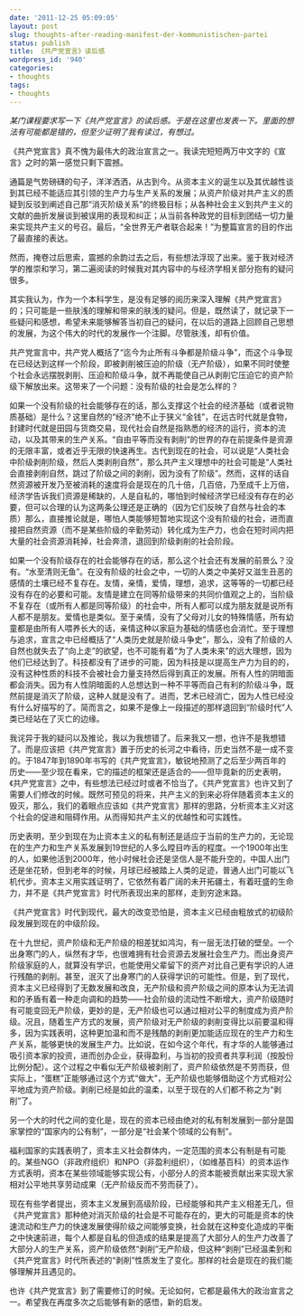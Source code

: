 ```yaml
---
date: '2011-12-25 05:09:05'
layout: post
slug: thoughts-after-reading-manifest-der-kommunistischen-partei
status: publish
title: 《共产党宣言》读后感
wordpress_id: '940'
categories:
- thoughts
tags:
- thoughts
---
```


_某门课程要求写一下《共产党宣言》的读后感。于是在这里也发表一下。里面的想法有可能都是错的，但至少证明了我有读过，有想过。_

《共产党宣言》真不愧为最伟大的政治宣言之一。我读完短短两万中文字的《宣言》之时的第一感觉只剩下震撼。


通篇是气势磅礴的句子，洋洋洒洒，从古到今。从资本主义的诞生以及其优越性谈到其已经不能适应其引领的生产力与生产关系的发展；从资产阶级对共产主义的质疑到反驳到阐述自己那“消灭阶级关系”的终极目标；从各种社会主义到共产主义的文献的曲折发展谈到被误用的表现和纠正；从当前各种政党的目标到团结一切力量来实现共产主义的号召。最后，“全世界无产者联合起来！”为整篇宣言的目的作出了最直接的表达。

然而，掩卷过后思索，震撼的余韵过去之后，有些想法浮现了出来。鉴于我对经济学的推崇和学习，第二遍阅读的时候我对其内容中的与经济学相关部分抱有的疑问很多。

其实我认为，作为一个本科学生，是没有足够的阅历来深入理解《共产党宣言》的；只可能是一些肤浅的理解和带来的肤浅的疑问。但是，既然读了，就记录下一些疑问和感想，希望未来能够解答当初自己的疑问，在以后的道路上回顾自己思想的发展，为这个伟大的时代的发展作一个注脚。尽管肤浅，却有价值。

共产党宣言中，共产党人概括了“迄今为止所有斗争都是阶级斗争”，而这个斗争现在已经达到这样一个阶段，即被剥削被压迫的阶级（无产阶级），如果不同时使整个社会永远摆脱剥削、压迫和阶级斗争，就不再能使自己从剥削它压迫它的资产阶级下解放出来。这带来了一个问题：没有阶级的社会是怎么样的？

如果一个没有阶级的社会能够存在的话，那么支撑这个社会的经济基础（或者说物质基础）是什么？这里自然的“经济”绝不止于狭义“金钱”，在远古时代就是食物，封建时代就是田园与货商交易，现代社会自然是指熟悉的经济的运行，资本的流动，以及其带来的生产关系。“自由平等而没有剥削”的世界的存在前提条件是资源的无限丰富，或者近乎无限的快速再生。古代到现在的社会，可以说是“人类社会中阶级剥削阶级，然后人类剥削自然”，那么共产主义理想中的社会可能是“人类社会直接剥削自然，跳过了阶级之间的剥削，因为没有了阶级”。然而，这样的话自然资源被开发乃至被消耗的速度将会是现在的几十倍，几百倍，乃至成千上万倍，经济学告诉我们资源是稀缺的，人是自私的，哪怕到时候经济学已经没有存在的必要，但可以合理的认为这两条公理还是正确的（因为它们反映了自然与社会的本质）那么，直接推论就是，哪怕人类能够短暂地实现这个没有阶级的社会，进而直接把自然资源（而不是某些阶级的辛勤劳动）转化成为生产力，也会在短时间内把大量的社会资源消耗掉，社会奔溃，退回到阶级剥削的社会阶段。

如果一个没有阶级存在的社会能够存在的话，那么这个社会还有发展的前景么？没有。“水至清则无鱼”。在没有阶级的社会之中，一切的人类之中美好又滋生丑恶的感情的土壤已经不复存在。友情，亲情，爱情，理想，追求，这等等的一切都已经没有存在的必要和可能。友情是建立在同等阶级带来的共同价值观之上的，当阶级不复存在（或所有人都是同等阶级）的社会中，所有人都可以成为朋友就是说所有人都不是朋友。爱情也是类似。至于亲情，没有了父母对儿女的特殊情感，所有幼童都是由所有人喂养长大的话，亲情这种以家庭为基础的情感也会消忙。至于理想与追求，宣言之中已经概括了“人类历史就是阶级斗争史”，那么，没有了阶级的人自然也就失去了“向上走”的欲望，也不可能有着“为了人类未来”的远大理想，因为他们已经达到了。科技都没有了进步的可能，因为科技是以提高生产力为目的的，没有这种性质的科技不会被社会力量支持然后得到真正的发展。所有人性的阴暗面都会消失。因为有人性阴暗面的人总想达到一种不平等而自己有利的阶级斗争，既然前提是消灭了阶级，这种人就是没有了。进而，艺术已经消亡，因为人性已经没有什么好描写的了。简而言之，如果不是像上一段描述的那样退回到“阶级时代”人类已经站在了灭亡的边缘。

我诧异于我的疑问以及推论，我以为我想错了。后来我又一想，也许不是我想错了。而是应该把《共产党宣言》置于历史的长河之中看待，历史当然不是一成不变的。于1847年到1890年书写的《共产党宣言》，敏锐地预测了之后至少两百年的历史——至少现在看来，它的描述的框架还是适合的——但毕竟新的历史表明，《共产党宣言》之中，有些想法已经过时或者不恰当了。《共产党宣言》也许又到了需要人们修改的时候。既然可预见的将来，共产主义的到来必将伴随着资本主义的毁灭，那么，我们的着眼点应该如《共产党宣言》那样的思路，分析资本主义对这个社会的促进和阻碍作用。从而得知共产主义的优越性和可实践性。

历史表明，至少到现在为止资本主义的私有制还是适应于当前的生产力的，无论现在的生产力和生产关系发展到19世纪的人多么瞠目咋舌的程度。一个1900年出生的人，如果他活到2000年，他小时候社会还是坚信人是不能升空的，中国人出门还是坐花轿，但到老年的时候，月球已经被踏上人类的足迹，普通人出门可能以飞机代步。资本主义用实践证明了，它依然有着广阔的未开拓疆土，有着旺盛的生命力，并不是《共产党宣言》时代所表现出来的那样，走到穷途末路。

《共产党宣言》时代到现代，最大的改变恐怕是，资本主义已经由粗放式的初级阶段发展到现在的中级阶段。

在十九世纪，资产阶级和无产阶级的相差犹如鸿沟，有一层无法打破的壁垒。一个出身寒门的人，纵然有才华，也很难拥有社会资源去发展社会生产力。而出身资产阶级家庭的人，就算没有学识，也能使用父辈留下的资产对比自己更有学识的人进行残酷的剥削。甚至，泯灭了出身寒门的人获得学识的可能性。但是，到了现代，资本主义已经得到了无数发展和改良，无产阶级和资产阶级之间的原本认为无法调和的矛盾有着一种走向调和的趋势——社会阶级的流动性不断增大，资产阶级随时有可能变回无产阶级，更妙的是，无产阶级也可以通过相对公平的制度成为资产阶级。况且，随着生产方式的发展，资产阶级对无产阶级的剥削变得比以前要温和得多，因为实践表明，这种更加温和而不是残酷的剥削更加能适应现在的生产力和生产关系，能够更快的发展生产力。比如说，在如今这个年代，有才华的人能够通过吸引资本家的投资，进而创办企业，获得盈利，与当初的投资者共享利润（按股份比例分配）。这个过程之中看似无产阶级被剥削了，资产阶级依然是不劳而获，但实际上，“蛋糕”正能够通过这个方式“做大”，无产阶级也能够借助这个方式相对公平地成为资产阶级。剥削已经是如此的温柔，以至于现在的人们都不称之为“剥削”了。

另一个大的时代之间的变化是，现在的资本已经由绝对的私有制发展到一部分是国家掌控的“国家内的公有制”，一部分是“社会某个领域的公有制”。

福利国家的实践表明了，资本主义社会群体内，一定范围的资本公有制是有可能的。某些NGO（非政府组织）和NPO（非盈利组织），（如维基百科）的资本运作方式表明，资本在某些领域能够实现公有，小部分人的资本能被贡献出来实现大家相对公平地共享劳动成果（无产阶级反而不劳而获了）。

现在有些学者提出，资本主义发展到高级阶段，已经能够和共产主义相差无几，但《共产党宣言》那种绝对消灭阶级的社会是不可能存在的，更大的可能是资本的快速流动和生产力的快速发展使得阶级之间能够变换，社会就在这种变化造成的平衡之中快速前进，每个人都是自私的但造成的结果是提高了大部分人的生产力改善了大部分人的生产关系，资产阶级依然“剥削”无产阶级，但这种“剥削”已经温柔到和《共产党宣言》时代所表述的“剥削”性质发生了变化。那样的社会是现在的我们能够理解并且遇见的。

也许《共产党宣言》到了需要修订的时候。无论如何，它都是最伟大的政治宣言之一。希望我在再度多次之后能够有新的感悟，新的启发。
